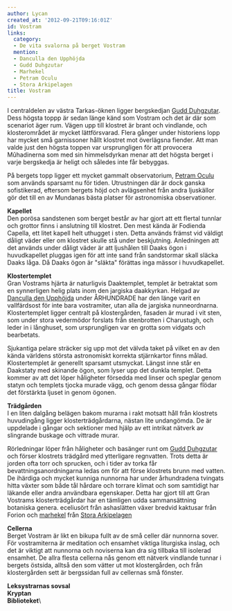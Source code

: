 ```yaml
---
author: Lycan
created_at: '2012-09-21T09:16:01Z'
id: Vostram
links:
  category:
  - De vita svalorna på berget Vostram
  mention:
  - Danculla den Upphöjda
  - Gudd Duhgzutar
  - Marhekel
  - Petram Oculu
  - Stora Arkipelagen
title: Vostram
---
```


I centraldelen av västra Tarkas-öknen ligger bergskedjan [Gudd Duhgzutar]. Dess högsta toppp är
sedan länge känd som Vostram och det är där som scenariot äger rum. Vägen upp till klostret är brant
och vindlande, och klosterområdet är mycket lättförsvarad. Flera gånger under historiens lopp har
mycket små garnissoner hållt klostret mot överlägsna fiender. Att man valde just den högsta toppen
var ursprungligen för att provocera Mûhadinerna som med sin himmelsdyrkan menar att det högsta
berget i varje bergskedja är heligt och således inte får bebyggas.

På bergets topp ligger ett mycket gammalt observatorium, [Petram Oculu] som används sparsamt nu för
tiden. Utrustningen där är dock ganska sofistikerad, eftersom bergets höjd och avlägsenhet från
andra ljuskällor gör det till en av Mundanas bästa platser för astronomiska observationer.

**Kapellet**\
Den porösa sandstenen som berget består av har gjort att ett flertal tunnlar och grottor finns i
anslutning till klostret. Den mest kända är Fodienda Capella, ett litet kapell helt uthugget i sten.
Detta används främst vid väldigt dåligt väder eller om klostret skulle stå under beskjutning.
Anledningen att det används under dåligt väder är att ljushålen till Daaks ögon i huvudkapellet
pluggas igen för att inte sand från sandstormar skall släcka Daaks låga. Då Daaks ögon är "släkta"
förättas inga mässor i huvudkapellet.

**Klostertemplet**\
Gran Vostrams hjärta är naturligvis Daaktemplet, templet är betraktat som en synnerligen helig plats
inom den jargiska daakkyrkan. Helgad av [Danculla den Upphöjda] under ÅRHUNDRADE har den länge varit
en vallfärdsost för inte bara vostramiter, utan alla de jargiska nunneordnarna. Klostertemplet
ligger centralt på klostergården, fasaden är murad i vit sten, som under stora vedermödor forslats
från stenbrotten i Charustugh, och leder in i långhuset, som ursprungligen var en grotta som vidgats
och bearbetats.

Sjukantiga pelare sträcker sig upp mot det välvda taket på vilket en av den kända världens största
astronomiskt korrekta stjärnkartor finns målad. Klostertemplet är generellt sparsamt utsmyckat.
Längst inne står en Daakstaty med skinande ögon, som lyser upp det dunkla templet. Detta kommer av
att det löper håligheter försedda med linser och speglar genom statyn och templets tjocka murade
vägg, och genom dessa gångar flödar det förstärkta ljuset in genom ögonen.

**Trädgården**\
I en liten dalgång belägen bakom murarna i rakt motsatt håll från klostrets huvudingång ligger
klosterträdgårdarna, nästan lite undangömda. De är uppdelade i gångar och sektioner med hjälp av ett
intrikat nätverk av slingrande buskage och vittrade murar.

Rörledningar löper från håligheter och basänger runt om [Gudd Duhgzutar] och förser klostrets
trädgård med ytterligare regnvatten. Trots detta är jorden ofta torr och sprucken, och i tider av
torka får bevattningsanordningarna ledas om för att förse klostrets brunn med vatten. De ihärdiga
och mycket kunniga nunnorna har under århundradena tvingats hitta växter som både tål hårdare och
torrare klimat och som samtidigt har läkande eller andra användbara egenskaper. Detta har gjort till
att Gran Vostrams klosterträdgårdar har en tämligen udda sammansättning botaniska genera. eceliusört
från ashaslätten växer bredvid kaktusar från Forion och [marhekel] från [Stora Arkipelagen]

**Cellerna**\
Berget Vostram är likt en bikupa fullt av de små celler där nunnorna sover. För vostramiterna är
meditation och ensamhet viktiga liturgiska inslag, och det är viktigt att nunnorna och noviserna kan
dra sig tillbaka till isolerad ensamhet. De allra flesta cellerna nås genom ett nätverk vindlande
tunnar i bergets östsida, alltså den som vätter ut mot klostergården, och från klostergården sett är
bergssidan full av cellernas små fönster.

**Leksystrarnas sovsal**\
**Kryptan**\
**Biblioteket**\

  [Gudd Duhgzutar]: Gudd_Duhgzutar
  [Petram Oculu]: Petram_Oculu
  [Danculla den Upphöjda]: Danculla_den_Upphöjda
  [marhekel]: Marhekel
  [Stora Arkipelagen]: Stora_Arkipelagen